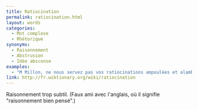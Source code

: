 ```yaml
---
title: Ratiocination
permalink: ratiocination.html
layout: words
categories:
  - Mot complexe
  - Rhétorique
synonyms:
  - Raisonnement
  - Abstrusion
  - Idée absconse
examples:
  - "M Millon, ne nous servez pas vos ratiocinations ampoulées et alambiquées!"
link: http://fr.wiktionary.org/wiki/ratiocination
---
```


Raisonnement trop subtil. (Faux ami avec l'anglais, où il signifie "raisonnement bien pensé".)

